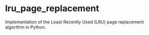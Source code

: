 # lru_page_replacement
Implementation of the Least Recently Used (LRU) page replacement algorithm in Python. 
